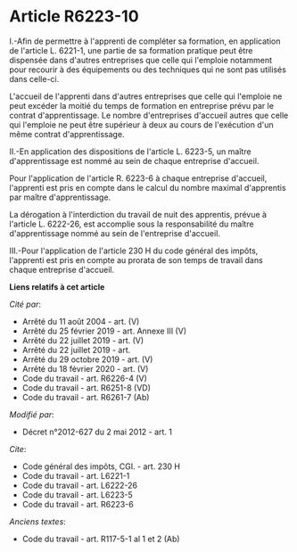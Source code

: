 # Article R6223-10

I.-Afin de permettre à l'apprenti de compléter sa formation, en application de l'article L. 6221-1, une partie de sa
formation pratique peut être dispensée dans d'autres entreprises que celle qui l'emploie notamment pour recourir à des
équipements ou des techniques qui ne sont pas utilisés dans celle-ci. 

L'accueil de l'apprenti dans d'autres entreprises que celle qui l'emploie ne peut excéder la moitié du temps de formation en
entreprise prévu par le contrat d'apprentissage. Le nombre d'entreprises d'accueil autres que celle qui l'emploie ne peut
être supérieur à deux au cours de l'exécution d'un même contrat d'apprentissage. 

II.-En application des dispositions de l'article L. 6223-5, un maître d'apprentissage est nommé au sein de chaque entreprise
d'accueil. 

Pour l'application de l'article R. 6223-6 à chaque entreprise d'accueil, l'apprenti est pris en compte dans le calcul du
nombre maximal d'apprentis par maître d'apprentissage. 

La dérogation à l'interdiction du travail de nuit des apprentis, prévue à l'article L. 6222-26, est accomplie sous la
responsabilité du maître d'apprentissage nommé au sein de l'entreprise d'accueil. 

III.-Pour l'application de l'article 230 H du code général des impôts, l'apprenti est pris en compte au prorata de son temps
de travail dans chaque entreprise d'accueil.

**Liens relatifs à cet article**

_Cité par_:

  - Arrêté du 11 août 2004 - art. (V)
  - Arrêté du 25 février 2019 - art. Annexe III (V)
  - Arrêté du 22 juillet 2019 - art. (V)
  - Arrêté du 22 juillet 2019 - art.
  - Arrêté du 29 octobre 2019 - art. (V)
  - Arrêté du 18 février 2020 - art. (V)
  - Code du travail - art. R6226-4 (V)
  - Code du travail - art. R6251-8 (VD)
  - Code du travail - art. R6261-7 (Ab)

_Modifié par_:

  - Décret n°2012-627 du 2 mai 2012 - art. 1

_Cite_:

  - Code général des impôts, CGI. - art. 230 H
  - Code du travail - art. L6221-1
  - Code du travail - art. L6222-26
  - Code du travail - art. L6223-5
  - Code du travail - art. R6223-6

_Anciens textes_:

  - Code du travail - art. R117-5-1 al 1 et 2 (Ab)
